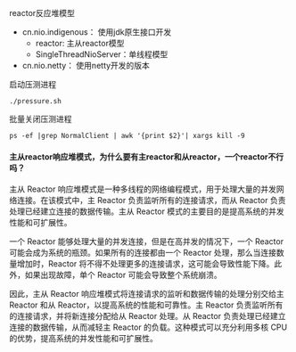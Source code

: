 reactor反应堆模型  

- cn.nio.indigenous： 使用jdk原生接口开发
  - reactor: 主从reactor模型
  - SingleThreadNioServer：单线程模型
- cn.nio.netty： 使用netty开发的版本

启动压测进程 
```shell
./pressure.sh
```

批量关闭压测进程

```shell
ps -ef |grep NormalClient | awk '{print $2}'| xargs kill -9
```

#### 主从reactor响应堆模式，为什么要有主reactor和从reactor，一个reactor不行吗？
主从 Reactor 响应堆模式是一种多线程的网络编程模式，用于处理大量的并发网络连接。在该模式中，主 Reactor 负责监听所有的连接请求，而从 Reactor 负责处理已经建立连接的数据传输。主从 Reactor 模式的主要目的是提高系统的并发性能和可扩展性。

一个 Reactor 能够处理大量的并发连接，但是在高并发的情况下，一个 Reactor 可能会成为系统的瓶颈。如果所有的连接都由一个 Reactor 处理，那么当连接数量增加时，Reactor 将不得不处理更多的连接请求，这可能会导致性能下降。此外，如果出现故障，单个 Reactor 可能会导致整个系统崩溃。

因此，主从 Reactor 响应堆模式将连接请求的监听和数据传输的处理分别交给主 Reactor 和从 Reactor，以提高系统的性能和可靠性。主 Reactor 负责监听所有的连接请求，并将新连接分配给从 Reactor 处理。从 Reactor 负责处理已经建立连接的数据传输，从而减轻主 Reactor 的负载。这种模式可以充分利用多核 CPU 的优势，提高系统的并发性能和可扩展性。